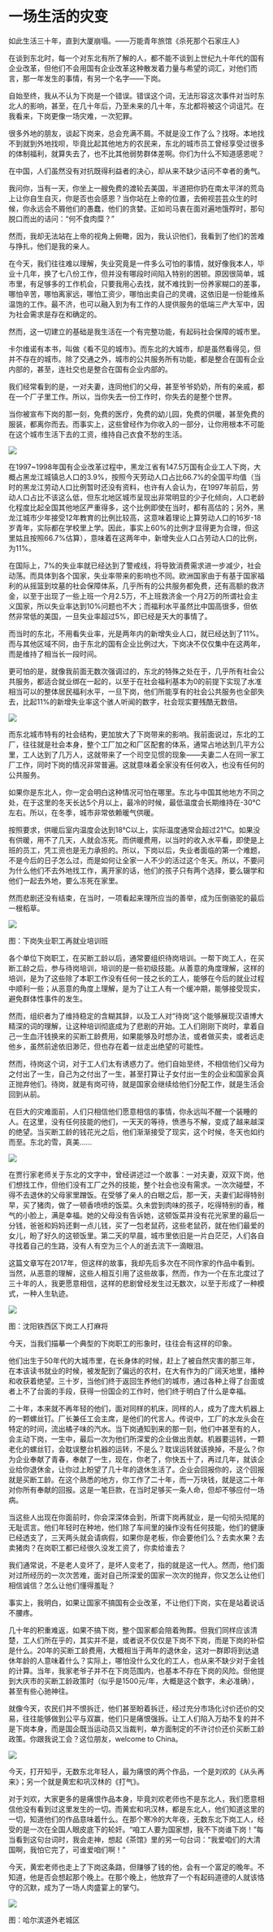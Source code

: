 # 一场生活的灾变



如此生活三十年，直到大厦崩塌。——万能青年旅馆《杀死那个石家庄人》



在谈到东北时，每一个对东北有所了解的人，都不能不谈到上世纪九十年代的国有企业改革，但他们不会用国有企业改革这种散发着力量与希望的词汇，对他们而言，那一年发生的事情，有另一个名字——下岗。



自始至终，我从不认为下岗是一个错误。错误这个词，无法形容这次事件对当时东北人的影响，甚至，在几十年后，乃至未来的几十年，东北都将被这个词诅咒。在我看来，下岗更像一场灾难，一次犯罪。



很多外地的朋友，谈起下岗来，总会充满不屑。不就是没工作了么？找呀。本地找不到就到外地找呗，毕竟比起其他地方的农民来，东北的城市员工曾经享受过很多的体制福利，就算失去了，也不比其他弱势群体差啊。你们为什么不知道感恩呢？



在中国，人们虽然没有对抗既得利益者的决心，却从来不缺少诘问不幸者的勇气。



我问你，当有一天，你坐上一艘免费的渡轮去美国，半道把你扔在南太平洋的荒岛上让你自生自灭，你是否也会感恩？当你站在上帝的位置，去俯视芸芸众生的时候，你永远会不屑他们的愚蠢，他们的贪婪。正如司马衷在面对遍地饿殍时，那句脱口而出的诘问：“何不食肉糜？”



然而，我却无法站在上帝的视角上俯瞰，因为，我认识他们，我看到了他们的苦难与挣扎，他们是我的亲人。



在今天，我们往往难以理解，失业究竟是一件多么可怕的事情，就好像我本人，毕业十几年，换了七八份工作，但并没有哪段时间陷入特别的困顿。原因很简单，城市里，有足够多的工作机会，只要我用心去找，就不难找到一份养家糊口的差事，哪怕辛苦，哪怕离家远，哪怕工资少，哪怕出卖自己的灵魂，这依旧是一份能维系温饱的工作。最不济，也可以融入到为有工作的人提供服务的低端三产大军中，因为社会需求是存在和确定的。



然而，这一切建立的基础是我生活在一个有完整功能，有起码社会保障的城市里。



卡尔维诺有本书，叫做《看不见的城市》。而东北的大城市，却是虽然看得见，但并不存在的城市。除了交通之外，城市的公共服务所有功能，都是整合在国有企业内部的，甚至，连社交也是整合在国有企业内部的。



我们经常看到的是，一对夫妻，连同他们的父母，甚至爷爷奶奶，所有的亲戚，都在一个厂子里工作。所以，当你失去一份工作时，你失去的是整个世界。



当你被宣布下岗的那一刻，免费的医疗，免费的幼儿园，免费的供暖，甚至免费的服装，都离你而去。而事实上，这些曾经作为你收入的一部分，让你用根本不可能在这个城市生活下去的工资，维持自己衣食不愁的生活。

![](https://img.huxiucdn.com/article/cover/201801/17/152653799476.jpg)





在1997~1998年国有企业改革过程中，黑龙江省有147.5万国有企业工人下岗，大概占黑龙江城镇总人口的3.9%，按照今天劳动人口占比66.7%的全国平均值（当时的黑龙江劳动人口比例暂时还没有资料，也许有人会认为，在1997年前后，劳动人口占比不该这么低，但东北地区城市呈现出非常明显的少子化倾向，人口老龄化程度比起全国其他地区严重得多，这个比例即使在当时，都有高估的；另外，黑龙江城市少年接受12年教育的比例比较高，这意味着理论上算劳动人口的16岁-18岁青年，实际都在学校里上学。因此，事实上60%的比例才显得更为合理，但这里姑且按照66.7%估算），意味着在这两年中，新增失业人口占劳动人口的比例，为11%。



在国际上，7%的失业率就已经达到了警戒线，将导致消费需求进一步减少，社会动荡。而具体到各个国家，失业率带来的影响也不同。欧洲国家由于有基于国家福利的从摇篮到坟墓的社会保障体系，几乎所有的公共服务都免费，还有高额的救济金，以至于出现了一些上班一个月2.5万，不上班救济金一个月2万的所谓社会主义国家，所以失业率达到10%问题也不大；而福利水平虽然比中国高很多，但依然非常低的美国，一旦失业率超过5%，即已经是天大的事情了。



而当时的东北，不用看失业率，光是两年内的新增失业人口，就已经达到了11%。而与其他区域不同，由于东北的国有企业比例过大，下岗决不仅仅集中在这两年，而是维持了相当长一段时间。



更可怕的是，就像我前面无数次强调过的，东北的特殊之处在于，几乎所有社会公共服务，都适合就业绑在一起的，以至于在社会福利基本为0的前提下实现了水准相当可以的整体居民福利水平，一旦下岗，他们所能享有的社会公共服务也全部失去，比起11%的新增失业率这个骇人听闻的数字，社会现实要残酷无数倍。

![](https://img.huxiucdn.com/article/cover/201801/17/152653935714.jpg)





而东北城市特有的社会结构，更加放大了下岗带来的影响。我前面说过，东北的工厂，往往就是社会本身，整个工厂加之和厂区配套的体系，通常占地达到几平方公里，工人达到了几万人，这就带来了一个司空见惯的现象——夫妻二人在同一家工厂工作，同时下岗的情况非常普遍。这就意味着全家没有任何收入，也没有任何的公共服务。



如果你是东北人，你一定会明白这种情况可怕在哪里。东北与中国其他地方不同之处，在于这里的冬天长达5个月以上，最冷的时候，最低温度会长期维持在-30℃左右。所以，在冬季，城市非常依赖暖气供暖。



按照要求，供暖后室内温度会达到18℃以上，实际温度通常会超过21℃。如果没有供暖，用不了几天，人就会冻死。而供暖费用，以当时的收入水平看，即使是上班的员工，凭工资也是无力承担的。所以，下岗以后，失业者面临的第一个难题，不是今后的日子怎么过，而是如何让全家一人不少的活过这个冬天。所以，不要问为什么他们不去外地找工作，离开家的话，他们的孩子只有两个选择，要么辍学和他们一起去外地，要么冻死在家里。



然而悲剧还没有结束，在当时，一项看起来理所应当的善举，成为压倒骆驼的最后一根稻草。

![](https://img.huxiucdn.com/article/cover/201801/17/152654983954.jpg)

图：下岗失业职工再就业培训班



各个单位下岗职工，在买断工龄以后，通常要组织待岗培训。一帮下岗工人，在买断工龄之后，参与待岗培训，培训的是一些初级技能。从善意的角度理解，这样的培训，是为了这些除了本职工作没有任何一技之长的工人，能够在今后的就业过程中顺利一些；从恶意的角度上理解，是为了让工人有一个缓冲期，能够接受现实，避免群体性事件的发生。



然而，组织者为了维持稳定的含糊其辞，以及工人对“待岗”这个能够展现汉语博大精深的词的理解，让这种培训彻底成为了悲剧的开始。工人们刚刚下岗时，拿着自己一生血汗钱换来的买断工龄费用，如果能够及时想办法，或者做买卖，或者远走他乡，虽然前途依旧渺茫，但也存在着一丝走出绝望的可能性。



然而，待岗这个词，对于工人们太有诱惑力了。他们自始至终，不相信他们父母为之付出了一生，自己为之付出了一生，甚至打算让子女付出一生的企业和国家会真正抛弃他们。待岗，就是有岗可待，就是国家会继续给他们分配工作，就是生活会回到从前。



在巨大的灾难面前，人们只相信他们愿意相信的事情，你永远叫不醒一个装睡的人。在这里，没有任何技能的他们，一天天的等待，愤懑与不解，变成了越来越深的绝望。当买断工龄的钱花光之后，他们渐渐接受了现实，这个时候，冬天也如约而至。东北的雪，真美……

![](https://img.huxiucdn.com/article/cover/201801/17/152653743096.jpg)





在贾行家老师关于东北的文字中，曾经讲述过一个故事：一对夫妻，双双下岗，他们想找工作，但他们没有工厂之外的技能，整个社会也没有需求。一次次碰壁，不得不去退休的父母家里蹭饭。在受够了亲人的白眼之后，那一天，夫妻们起得特别早，买了猪肉，做了一顿香喷喷的饭菜。久未尝到肉味的孩子，吃得特别的香，稚气的小脸上，满是幸福。她的父母没有告诉她，这顿饭菜并没有花光家里的最后一分钱，爸爸和妈妈还剩一点儿钱，买了一包老鼠药，这些老鼠药，就在他们最爱的女儿，盼了好久的这顿饭里。第二天的早晨，城市里依旧是一片白茫茫，人们各自寻找着自己的生路，没有人有空为三个人的逝去流下一滴眼泪。



这篇文章写在2017年，但这样的故事，我却先后多次在不同作家的作品中看到。当然，从恶意的理解，这些人相互引用了这些故事，然而，作为一个在东北度过了三十年的人，我更愿意相信，这样的悲剧曾经发生过无数次，以至于形成了一种模式，一种人生轨迹。

![](https://img.huxiucdn.com/article/cover/201801/17/152653727297.jpg)

图：沈阳铁西区下岗工人打麻将



今天，当我们描摹一个典型的下岗职工的形象时，往往会有这样的印象。



他们出生于50年代的大城市里，在长身体的时候，赶上了被自然灾害的那三年，在本该读书就业的时候，被发配到了偏远的农村，在大有作为的广阔天地里，播种和收获着绝望。三十岁，当他们终于返回生养他们的城市，通过各种上得了台面或者上不了台面的手段，获得一份国企的工作时，他们终于明白了什么是幸福。



二十年，本来就不再年轻的他们，面对同样的机床，同样的人，成为了庞大机器上的一颗螺丝钉。厂长兼任工会主席，是他们的代言人。传说中，工厂的水龙头会在特定的时间，流出橘子味的汽水。当下岗通知到来的那一刻，他们中甚至有的人，会主动下岗，一生中，最后一次为他们所深爱的企业做出贡献。机器要运转，一颗老化的螺丝钉，会耽误整台机器的运转，不是么？耽误运转就该换掉，不是么？你为企业奉献了青春，奉献了一生，现在，你老了，你快五十了，再过几年，就该企业给你退休金，让你过上盼望了几十年的退休生活了。企业会回报你的，这个回报就是买断工龄。在这个熟悉的地方，你工作了二十年，而一万块钱，就是这二十年对你所有奉献的回报。这是一笔巨款，在当时足够买一条人命，但却不够应付一场病。



当这些人出现在你面前时，你会深深体会到，所谓下岗再就业，是一句彻头彻尾的无耻谎言。他们年轻时在种地，他们除了车间里的操作没有任何技能，他们的健康已经透支了，三天两头就会请病假，如果你是老板，你会要他们么？去卖水果？去卖猪肉？在岗职工都已经很久没发工资了，你卖给谁去？



我们通常说，不是老人变坏了，是坏人变老了，指的就是这一代人。然而，他们面对过所经历的一次次苦难，面对自己所深爱的国家一次次的抛弃，你又怎么让他们相信诚信？怎么让他们懂得羞耻？



事实上，我明白，如果让国家不搞国有企业改革，不让他们下岗，实在是站着说话不腰疼。



几十年的积重难返，如果不搞下岗，整个国家都会陪着殉葬。但我们同样应该清楚，工人们所在乎的，其实并不是，或者说不仅仅是下岗不下岗，而是下岗的补偿是什么。20年的买断工龄费用，大概相当于两年的退休金，这对一群即将到达退休年龄的人意味着什么？实际上，哪怕没什么文化的工人，也从来不缺少对于金钱的计算。当年，我家老爷子并不在下岗范围内，也基本不存在下岗的风险。但他提到大庆市的买断工龄政策时（似乎是1500元/年，大概是这个数字，未必准确），甚至有些心驰神往。



就像今天，农民们并不恨拆迁，他们甚至盼着拆迁，经过充分市场化讨价还价的交易，往往能够做到公平与双赢，他们只是痛恨强拆。让工人们陷入万劫不复的并不是下岗本身，而是国企既当运动员又当裁判，单方面制定的不许讨价还价买断工龄政策。你跟我说工会？这位朋友，welcome to China。

![](https://img.huxiucdn.com/article/cover/201801/17/152653257002.jpg)





今天，打开知乎，无数东北年轻人，最为痛恨的两个作品，一个是刘欢的《从头再来》；另一个就是黄宏和巩汉林的《打气》。



对于刘欢，大家更多的是痛恨作品本身，毕竟刘欢老师也不是东北人，我们愿意相信他没有看到过这里发生的一切。而黄宏和巩汉林，都是东北人，他们知道这里的一切，知道他们的作品意味着什么。在那个寒冷的大年夜，无数东北下岗工人，经受的是一次在全国人眼皮底下的轮奸。“咱工人要为国家想，我不下岗谁下岗！”每当看到这句台词时，我会走神，想起《茶馆》里的另一句台词：“我爱咱们的大清国啊，我怕它完了，可谁爱咱们啊！”



今天，黄宏老师也走上了下岗这条路，但赚够了钱的他，会有一个富足的晚年。不知道，他是否会想起那个晚上。在那个晚上，他放弃了一个有起码道德的人就该恪守的沉默，成为了一场人肉盛宴上的掌勺。

![](https://img.huxiucdn.com/article/cover/201801/17/152654400268.jpg)

图：哈尔滨道外老城区